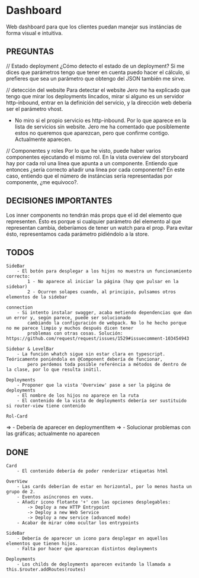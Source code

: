 # Dashboard
Web dashboard para que los clientes puedan manejar sus instáncias de forma visual e intuitiva.

PREGUNTAS
---------------------------------------------------------
// Estado deployment
¿Cómo detecto el estado de un deployment? Si me dices que parámetros tengo que tener en cuenta puedo hacer el cálculo, si prefieres que sea un parámetro que obtengo del JSON también me sirve.

// detección del website
Para detectar el website Jero me ha explicado que tengo que mirar los deployments lincados, mirar si alguno es un servidor
http-inbound, entrar en la definición del servício, y la dirección web debería ser el parámetro vhost.
* No miro si el propio servicio es http-inbound. Por lo que aparece en la lista de servicios sin website. Jero me ha comentado
que posiblemente estos no queremos que aparezcan, pero que confirme contigo. Actualmente aparecen.

// Componentes y roles
Por lo que he visto, puede haber varios componentes ejecutando el mismo rol. En la vista overview del storyboard hay por cada rol una línea que apunta a un componente. Entiendo que entonces ¿sería correcto añadir una línea por cada componente? En este caso, entiendo que el número de instáncias sería representadas por componente, ¿me equivoco?.


DECISIONES IMPORTANTES
---------------------------------------------------------
Los inner components no tendrán más props que el id del elemento que representen.
Ésto es porque si cualquier parámetro del elemento al que representan cambia, deberíamos de tener un watch para el prop.
Para evitar ésto, representamos cada parámetro pidiéndolo a la store.

TODOS
---------------------------------------------------------
    SideBar
        - El botón para desplegar a los hijos no muestra un funcionamiento correcto:
            1 - No aparece al iniciar la página (hay que pulsar en la sidebar)
            2 - Ocurren solapes cuando, al principio, pulsamos otros elementos de la sidebar
    
    connection
        - Si intento instalar swagger, acaba metiendo dependencias que dan un error y, según parece, puede ser solucionado
            cambiando la configuración de webpack. No lo he hecho porque no me parece limpio y muchos después dicen tener
            problemas con otras cosas. Solución: https://github.com/request/request/issues/1529#issuecomment-103454943

    Sidebar & LevelBar
        - La función whatch sigue sin estar clara en typescript. Teóricamente poniéndola en @Component debería de funcionar,
            pero perdemos toda posible referéncia a métodos de dentro de la clase, por lo que resulta inútil.
    
    Deployments
        - Proponer que la vista 'Overview' pase a ser la página de deployments
        - El nombre de los hijos no aparece en la ruta
        - El contenido de la vista de deployments debería ser sustituido si router-view tiene contenido

    Rol-Card
=>        - Debería de aparecer en deploymentItem
=>        - Solucionar problemas con las gráficas; actualmente no aparecen

DONE
---------------------------------------------------------
    Card
        - El contenido debería de poder renderizar etiquetas html

    OverView
        - Las cards deberían de estar en horizontal, por lo menos hasta un grupo de 2.
        - Eventos asíncronos en vuex.
        - Añadir icono flotante '+' con las opciones desplegables:
            -> Deploy a new HTTP Entrypoint
            -> Deploy a new Web Service
            -> Deploy a new service (advanced mode)
        - Acabar de mirar cómo ocultar los entrypoints

    SideBar
        - Debería de aparecer un icono para desplegar en aquellos elementos que tienen hijos.
        - Falta por hacer que aparezcan distintos deployments

    Deployments
        - Los childs de deployments aparecen evitando la llamada a this.$router.addRoutes(routes)
